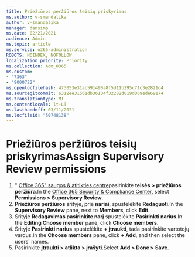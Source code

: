```yaml
---
title: Priežiūros peržiūros teisių priskyrimas
ms.author: v-smandalika
author: v-smandalika
manager: dansimp
ms.date: 02/21/2021
audience: Admin
ms.topic: article
ms.service: o365-administration
ROBOTS: NOINDEX, NOFOLLOW
localization_priority: Priority
ms.collection: Adm_O365
ms.custom:
- "7363"
- "9000722"
ms.openlocfilehash: 473053e31ac591490a8f5d11b295c71c3e2821d4
ms.sourcegitcommit: 6312ee31561db36104f32282d019d069ede69174
ms.translationtype: MT
ms.contentlocale: lt-LT
ms.lasthandoff: 03/11/2021
ms.locfileid: "50748138"
---
```

# <a name="assign-supervisory-review-permissions"></a><span data-ttu-id="28bab-102">Priežiūros peržiūros teisių priskyrimas</span><span class="sxs-lookup"><span data-stu-id="28bab-102">Assign Supervisory Review permissions</span></span>

1. <span data-ttu-id="28bab-103">" [Office 365" saugos & atitikties centre](https://sip.protection.office.com/homepage)pasirinkite **teisės > priežiūros peržiūra**.</span><span class="sxs-lookup"><span data-stu-id="28bab-103">In the [Office 365 Security & Compliance Center](https://sip.protection.office.com/homepage), select **Permissions > Supervisory Review**.</span></span>
2. <span data-ttu-id="28bab-104">**Priežiūros peržiūros** srityje, prie **nariai**, spustelėkite **Redaguoti**.</span><span class="sxs-lookup"><span data-stu-id="28bab-104">In the **Supervisory Review** pane, next to **Members**, click **Edit**.</span></span>
3. <span data-ttu-id="28bab-105">Srityje **Redagavimas pasirinkite narį** spustelėkite **Pasirinkti narius**.</span><span class="sxs-lookup"><span data-stu-id="28bab-105">In the **Editing Choose member** pane, click **Choose members**.</span></span>
4. <span data-ttu-id="28bab-106">Srityje **Pasirinkti narius** spustelėkite **+ įtraukti**, tada pasirinkite vartotojų vardus.</span><span class="sxs-lookup"><span data-stu-id="28bab-106">In the **Choose members** pane, click **+ Add**, and then select the users' names.</span></span>
5. <span data-ttu-id="28bab-107">Pasirinkite **įtraukti > atlikta > įrašyti**.</span><span class="sxs-lookup"><span data-stu-id="28bab-107">Select **Add > Done > Save**.</span></span>